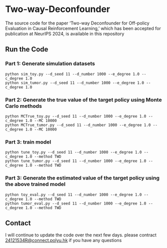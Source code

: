 # Two-way-Deconfounder
The source code for the paper ‘Two-way Deconfounder for Off-policy Evaluation in Causal Reinforcement Learning,’ which has been accepted for publication at NeurIPS 2024, is available in this repository


## Run the Code
### Part 1: Generate simulation datasets

```
python sim_toy.py --d_seed 11 --d_number 1000 --e_degree 1.0 --c_degree 1.0
python sim_tumor.py --d_seed 11 --d_number 1000 --e_degree 1.0 --c_degree 1.0
```

### Part 2: Generate the true value of the target policy using Monte Carlo methods

```
python MCTrue_toy.py --d_seed 11 --d_number 1000 --e_degree 1.0 --c_degree 1.0 --MC 10000
python MCTrue_tumor.py --d_seed 11 --d_number 1000 --e_degree 1.0 --c_degree 1.0 --MC 10000
```

### Part 3: train model

```
python tune_toy.py --d_seed 11 --d_number 1000 --e_degree 1.0 --c_degree 1.0 --method TWD
python tune_tumor.py --d_seed 11 --d_number 1000 --e_degree 1.0 --c_degree 1.0 --method TWD

```

### Part 3: Generate the estimated value of the target policy using the above trained model

```
python toy_eval.py --d_seed 11 --d_number 1000 --e_degree 1.0 --c_degree 1.0 --method TWD
python tumor_eval.py --d_seed 11 --d_number 1000 --e_degree 1.0 --c_degree 1.0 --method TWD
```

## Contact 

I will continue to update the code over the next few days. please contract 24121534R@connect.polyu.hk if you have any questions
